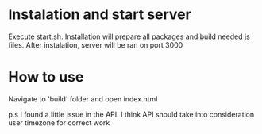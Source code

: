 # Instalation and start server
Execute start.sh.
Installation will prepare all packages and build needed js files. After instalation, server will be ran on port 3000

# How to use
Navigate to 'build' folder and open index.html


p.s I found a little issue in the API. I think API should take into consideration user timezone for correct work